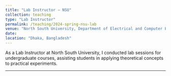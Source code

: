```yaml
---
title: "Lab Instructor – NSU"
collection: teaching
type: "Lab Instructor"
permalink: /teaching/2024-spring-nsu-lab
venue: "North South University, Department of Electrical and Computer Engineering"
date: 
location: "Dhaka, Bangladesh"
---
```


As a Lab Instructor at North South University, I conducted lab sessions for undergraduate  courses, assisting students in applying theoretical concepts to practical experiments.

---

